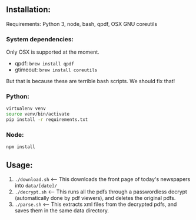 ## Installation:
Requirements: Python 3, node, bash, qpdf, OSX GNU coreutils

### System dependencies:
Only OSX is supported at the moment.

* qpdf: `brew install qpdf`
* gtimeout: `brew install coreutils`

But that is because these are terrible bash scripts. We should fix that!

### Python:
```bash
virtualenv venv
source venv/bin/activate
pip install -r requirements.txt
```

### Node:
`npm install`

## Usage:
1. `./download.sh` <-- This downloads the front page of today's newspapers into `data/[date]/`
2. `./decrypt.sh` <-- This runs all the pdfs through a passwordless decrypt (automatically done by pdf viewers), and deletes the original pdfs.
3. `./parse.sh` <-- This extracts xml files from the decrypted pdfs, and saves them in the same data directory.
